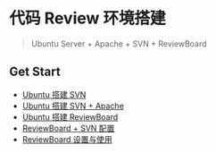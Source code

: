 代码 Review 环境搭建 
===
> Ubuntu Server + Apache + SVN + ReviewBoard

## Get Start

- [Ubuntu 搭建 SVN](Ubuntu_svn.md)
- [Ubuntu 搭建 SVN + Apache](Ubuntu_svn_apache.md)
- [Ubuntu 搭建 ReviewBoard](ubuntu_svn_apache_reviewboard_1.md)
- [ReviewBoard + SVN 配置](ubuntu_svn_apache_reviewboard_2.md)
- [ReviewBoard 设置与使用](ubuntu_svn_apache_reviewboard_3.md)
	
	
